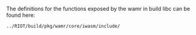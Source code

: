 The definitions for the functions exposed by the wamr in build libc can be found here:

```
../RIOT/build/pkg/wamr/core/iwasm/include/
```

